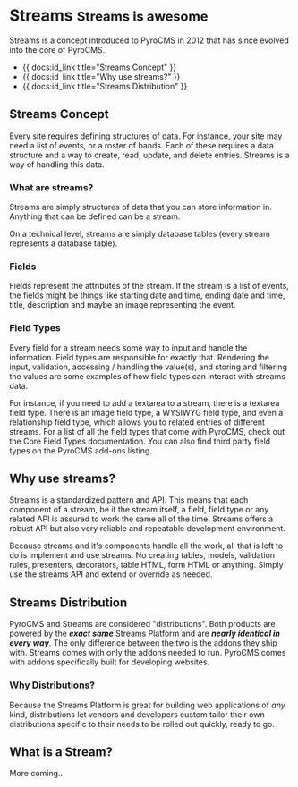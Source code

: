 # Streams <small>Streams is awesome</small>

Streams is a concept introduced to PyroCMS in 2012 that has since evolved into the core of PyroCMS.

* {{ docs:id_link title="Streams Concept" }}
* {{ docs:id_link title="Why use streams?" }}
* {{ docs:id_link title="Streams Distribution" }}

</div>
<div class="doc_content">

## Streams Concept

Every site requires defining structures of data. For instance, your site may need a list of events, or a roster of bands. Each of these requires a data structure and a way to create, read, update, and delete entries. Streams is a way of handling this data.

### What are streams?

Streams are simply structures of data that you can store information in. Anything that can be defined can be a stream.

On a technical level, streams are simply database tables (every stream represents a database table).

### Fields

Fields represent the attributes of the stream. If the stream is a list of events, the fields might be things like starting date and time, ending date and time, title, description and maybe an image representing the event.

### Field Types

Every field for a stream needs some way to input and handle the information. Field types are responsible for exactly that. Rendering the input, validation, accessing / handling the value(s), and storing and filtering the values are some examples of how field types can interact with streams data.

For instance, if you need to add a textarea to a stream, there is a textarea field type. There is an image field type, a WYSIWYG field type, and even a relationship field type, which allows you to related entries of different streams. For a list of all the field types that come with PyroCMS, check out the Core Field Types documentation. You can also find third party field types on the PyroCMS add-ons listing.

## Why use streams?

Streams is a standardized pattern and API. This means that each component of a stream, be it the stream itself, a field, field type or any related API is assured to work the same all of the time. Streams offers a robust API but also very reliable and repeatable development environment.

Because streams and it's components handle all the work, all that is left to do is implement and use streams. No creating tables, models, validation rules, presenters, decorators, table HTML, form HTML or anything. Simply use the streams API and extend or override as needed.

## Streams Distribution

PyroCMS and Streams are considered "distributions". Both products are powered by the ***exact same*** Streams Platform and are ***nearly identical in every way***. The only difference between the two is the addons they ship with. Streams comes with only the addons needed to run. PyroCMS comes with addons specifically built for developing websites.

### Why Distributions?

Because the Streams Platform is great for building web applications of *any* kind, distributions let vendors and developers custom tailor their own distributions specific to their needs to be rolled out quickly, ready to go.

## What is a Stream?

More coming..